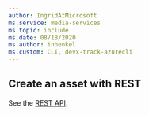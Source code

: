 ```yaml
---
author: IngridAtMicrosoft
ms.service: media-services 
ms.topic: include
ms.date: 08/18/2020
ms.author: inhenkel
ms.custom: CLI, devx-track-azurecli
---
```


<!--Create a media services asset CLI-->

## Create an asset with REST

See the [REST API](/rest/api/media/assets/create-or-update).
